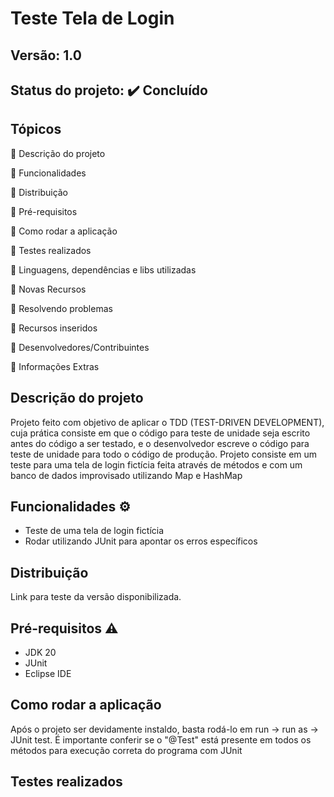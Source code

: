 # Teste Tela de Login
## Versão: 1.0
## Status do projeto: ✔️ Concluído

## Tópicos
🔹 Descrição do projeto 

🔹 Funcionalidades

🔹 Distribuição

🔹 Pré-requisitos

🔹 Como rodar a aplicação

🔹 Testes realizados

🔹 Linguagens, dependências e libs utilizadas

🔹 Novas Recursos

🔹 Resolvendo problemas

🔹 Recursos inseridos 

🔹 Desenvolvedores/Contribuintes

🔹 Informações Extras

## Descrição do projeto
Projeto feito com objetivo de aplicar o TDD (TEST-DRIVEN DEVELOPMENT), cuja prática consiste em que o código para teste de unidade seja escrito antes do código a ser testado, e o desenvolvedor escreve o código
para teste de unidade para todo o código de produção. Projeto consiste em um teste para uma tela de login fictícia feita através de métodos e com um banco de dados improvisado utilizando Map e HashMap

## Funcionalidades ⚙️
- Teste de uma tela de login fictícia
- Rodar utilizando JUnit para apontar os erros específicos

## Distribuição
Link para teste da versão disponibilizada.

## Pré-requisitos ⚠️    
- JDK 20
- JUnit
- Eclipse IDE

## Como rodar a aplicação 
Após o projeto ser devidamente instaldo, basta rodá-lo em run -> run as -> JUnit test. É importante conferir se o "@Test" está presente em todos os métodos para execução correta do programa com JUnit

## Testes realizados
